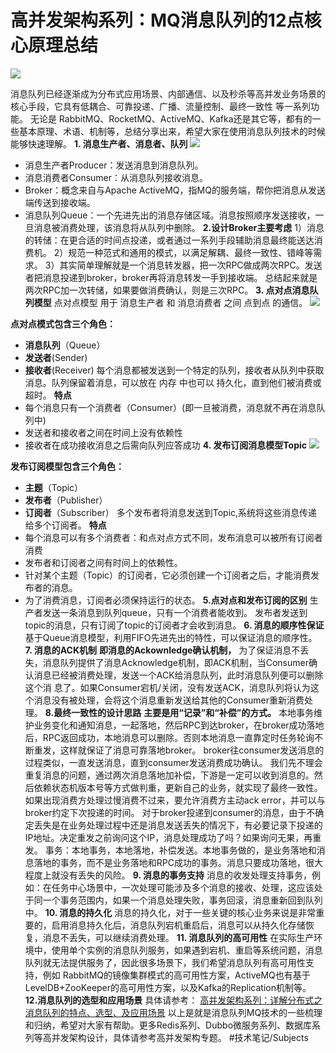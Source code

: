 #  高并发架构系列：MQ消息队列的12点核心原理总结
![](%E9%AB%98%E5%B9%B6%E5%8F%91%E6%9E%B6%E6%9E%84%E7%B3%BB%E5%88%97%EF%BC%9AMQ%E6%B6%88%E6%81%AF%E9%98%9F%E5%88%97%E7%9A%8412%E7%82%B9%E6%A0%B8%E5%BF%83%E5%8E%9F%E7%90%86%E6%80%BB%E7%BB%93/1d0e1b24-4cf6-4330-9490-10afa15fc167.jpg)

消息队列已经逐渐成为分布式应用场景、内部通信、以及秒杀等高并发业务场景的核心手段，它具有低耦合、可靠投递、广播、流量控制、最终一致性 等一系列功能。
无论是 RabbitMQ、RocketMQ、ActiveMQ、Kafka还是其它等，都有的一些基本原理、术语、机制等，总结分享出来，希望大家在使用消息队列技术的时候能够快速理解。
**1. 消息生产者、消息者、队列**
![](%E9%AB%98%E5%B9%B6%E5%8F%91%E6%9E%B6%E6%9E%84%E7%B3%BB%E5%88%97%EF%BC%9AMQ%E6%B6%88%E6%81%AF%E9%98%9F%E5%88%97%E7%9A%8412%E7%82%B9%E6%A0%B8%E5%BF%83%E5%8E%9F%E7%90%86%E6%80%BB%E7%BB%93/342e90c311e94645b6e5f293d3eeb07f.jpg)

* 消息生产者Producer：发送消息到消息队列。
* 消息消费者Consumer：从消息队列接收消息。
* Broker：概念来自与Apache ActiveMQ，指MQ的服务端，帮你把消息从发送端传送到接收端。
* 消息队列Queue：一个先进先出的消息存储区域。消息按照顺序发送接收，一旦消息被消费处理，该消息将从队列中删除。
**2.设计Broker主要考虑**
1）消息的转储：在更合适的时间点投递，或者通过一系列手段辅助消息最终能送达消费机。
2）规范一种范式和通用的模式，以满足解耦、最终一致性、错峰等需求。
3）其实简单理解就是一个消息转发器，把一次RPC做成两次RPC。发送者把消息投递到broker，broker再将消息转发一手到接收端。
总结起来就是两次RPC加一次转储，如果要做消费确认，则是三次RPC。
**3. 点对点消息队列模型**
点对点模型 用于 消息生产者 和 消息消费者 之间 点到点 的通信。
![](%E9%AB%98%E5%B9%B6%E5%8F%91%E6%9E%B6%E6%9E%84%E7%B3%BB%E5%88%97%EF%BC%9AMQ%E6%B6%88%E6%81%AF%E9%98%9F%E5%88%97%E7%9A%8412%E7%82%B9%E6%A0%B8%E5%BF%83%E5%8E%9F%E7%90%86%E6%80%BB%E7%BB%93/76831321fef441f6958005431d27bcef.jpg)

**点对点模式包含三个角色：**
* **消息队列**（Queue）
* **发送者**(Sender)
* **接收者**(Receiver)
每个消息都被发送到一个特定的队列，接收者从队列中获取消息。队列保留着消息，可以放在 内存 中也可以 持久化，直到他们被消费或超时。
**特点**
* 每个消息只有一个消费者（Consumer）(即一旦被消费，消息就不再在消息队列中)
* 发送者和接收者之间在时间上没有依赖性
* 接收者在成功接收消息之后需向队列应答成功
**4. 发布订阅消息模型Topic**
![](%E9%AB%98%E5%B9%B6%E5%8F%91%E6%9E%B6%E6%9E%84%E7%B3%BB%E5%88%97%EF%BC%9AMQ%E6%B6%88%E6%81%AF%E9%98%9F%E5%88%97%E7%9A%8412%E7%82%B9%E6%A0%B8%E5%BF%83%E5%8E%9F%E7%90%86%E6%80%BB%E7%BB%93/5aa9767bd8504af9ac2ba236e67139fa.jpg)

**发布订阅模型包含三个角色：**
* **主题**（Topic）
* **发布者**（Publisher）
* **订阅者**（Subscriber）
多个发布者将消息发送到Topic,系统将这些消息传递给多个订阅者。
**特点**
* 每个消息可以有多个消费者：和点对点方式不同，发布消息可以被所有订阅者消费
* 发布者和订阅者之间有时间上的依赖性。
* 针对某个主题（Topic）的订阅者，它必须创建一个订阅者之后，才能消费发布者的消息。
* 为了消费消息，订阅者必须保持运行的状态。
**5.点对点和发布订阅的区别**
生产者发送一条消息到队列queue，只有一个消费者能收到。
发布者发送到topic的消息，只有订阅了topic的订阅者才会收到消息。
**6. 消息的顺序性保证**
基于Queue消息模型，利用FIFO先进先出的特性，可以保证消息的顺序性。
**7. 消息的ACK机制**
**即消息的Ackownledge确认机制，**
为了保证消息不丢失，消息队列提供了消息Acknowledge机制，即ACK机制，当Consumer确认消息已经被消费处理，发送一个ACK给消息队列，此时消息队列便可以删除这个消
息了。如果Consumer宕机/关闭，没有发送ACK，消息队列将认为这个消息没有被处理，会将这个消息重新发送给其他的Consumer重新消费处理。
**8.最终一致性的设计思路**
**主要是用“记录”和“补偿”的方式。**
本地事务维护业务变化和通知消息，一起落地，然后RPC到达broker，在broker成功落地后，RPC返回成功，本地消息可以删除。否则本地消息一直靠定时任务轮询不断重发，这样就保证了消息可靠落地broker。
broker往consumer发送消息的过程类似，一直发送消息，直到consumer发送消费成功确认。
我们先不理会重复消息的问题，通过两次消息落地加补偿，下游是一定可以收到消息的。然后依赖状态机版本号等方式做判重，更新自己的业务，就实现了最终一致性。
如果出现消费方处理过慢消费不过来，要允许消费方主动ack error，并可以与broker约定下次投递的时间。
对于broker投递到consumer的消息，由于不确定丢失是在业务处理过程中还是消息发送丢失的情况下，有必要记录下投递的IP地址。决定重发之前询问这个IP，消息处理成功了吗？如果询问无果，再重发。
事务：本地事务，本地落地，补偿发送。本地事务做的，是业务落地和消息落地的事务，而不是业务落地和RPC成功的事务。消息只要成功落地，很大程度上就没有丢失的风险。
**9. 消息的事务支持**
消息的收发处理支持事务，例如：在任务中心场景中，一次处理可能涉及多个消息的接收、处理，这应该处于同一个事务范围内，如果一个消息处理失败，事务回滚，消息重新回到队列中。
**10. 消息的持久化**
消息的持久化，对于一些关键的核心业务来说是非常重要的，启用消息持久化后，消息队列宕机重启后，消息可以从持久化存储恢复，消息不丢失，可以继续消费处理。
**11. 消息队列的高可用性**
在实际生产环境中，使用单个实例的消息队列服务，如果遇到宕机、重启等系统问题，消息队列就无法提供服务了，因此很多场景下，我们希望消息队列有高可用性支持，例如
RabbitMQ的镜像集群模式的高可用性方案，ActiveMQ也有基于LevelDB+ZooKeeper的高可用性方案，以及Kafka的Replication机制等。
**12.消息队列的选型和应用场景**
具体请参考： [高并发架构系列：详解分布式之消息队列的特点、选型、及应用场景](https://www.toutiao.com/i6638873575254131203/?group_id=6638873575254131203) 
以上是就是消息队列MQ技术的一些梳理和归纳，希望对大家有帮助。更多Redis系列、Dubbo微服务系列、数据库系列等高并发架构设计，具体请参考高并发架构专题。
#技术笔记/Subjects
